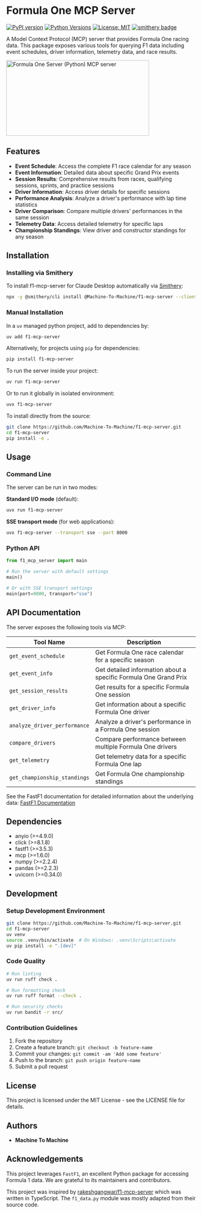# Formula One MCP Server

[![PyPI version](https://img.shields.io/pypi/v/f1-mcp-server.svg)](https://pypi.org/project/f1-mcp-server/)
[![Python Versions](https://img.shields.io/pypi/pyversions/f1-mcp-server.svg)](https://pypi.org/project/f1-mcp-server/)
[![License: MIT](https://img.shields.io/badge/License-MIT-yellow.svg)](https://opensource.org/licenses/MIT)
[![smithery badge](https://smithery.ai/badge/@Machine-To-Machine/f1-mcp-server)](https://smithery.ai/server/@Machine-To-Machine/f1-mcp-server)

A Model Context Protocol (MCP) server that provides Formula One racing data. This package exposes various tools for querying F1 data including event schedules, driver information, telemetry data, and race results.

<a href="https://glama.ai/mcp/servers/@Machine-To-Machine/f1-mcp-server">
  <img width="380" height="200" src="https://glama.ai/mcp/servers/@Machine-To-Machine/f1-mcp-server/badge" alt="Formula One Server (Python) MCP server" />
</a>

## Features

- **Event Schedule**: Access the complete F1 race calendar for any season
- **Event Information**: Detailed data about specific Grand Prix events
- **Session Results**: Comprehensive results from races, qualifying sessions, sprints, and practice sessions
- **Driver Information**: Access driver details for specific sessions
- **Performance Analysis**: Analyze a driver's performance with lap time statistics
- **Driver Comparison**: Compare multiple drivers' performances in the same session
- **Telemetry Data**: Access detailed telemetry for specific laps
- **Championship Standings**: View driver and constructor standings for any season

## Installation

### Installing via Smithery

To install f1-mcp-server for Claude Desktop automatically via [Smithery](https://smithery.ai/server/@Machine-To-Machine/f1-mcp-server):

```bash
npx -y @smithery/cli install @Machine-To-Machine/f1-mcp-server --client claude
```

### Manual Installation
In a `uv` managed python project, add to dependencies by:

```bash
uv add f1-mcp-server
```

Alternatively, for projects using `pip` for dependencies:
```bash
pip install f1-mcp-server
```

To run the server inside your project:

```bash
uv run f1-mcp-server
```

Or to run it globally in isolated environment:

```bash
uvx f1-mcp-server
```

To install directly from the source:

```bash
git clone https://github.com/Machine-To-Machine/f1-mcp-server.git
cd f1-mcp-server
pip install -e .
```

## Usage

### Command Line

The server can be run in two modes:

**Standard I/O mode** (default):

```bash
uvx run f1-mcp-server
```

**SSE transport mode** (for web applications):

```bash
uvx f1-mcp-server --transport sse --port 8000
```

### Python API

```python
from f1_mcp_server import main

# Run the server with default settings
main()

# Or with SSE transport settings
main(port=9000, transport="sse")
```

## API Documentation

The server exposes the following tools via MCP:

| Tool Name | Description |
|-----------|-------------|
| `get_event_schedule` | Get Formula One race calendar for a specific season |
| `get_event_info` | Get detailed information about a specific Formula One Grand Prix |
| `get_session_results` | Get results for a specific Formula One session |
| `get_driver_info` | Get information about a specific Formula One driver |
| `analyze_driver_performance` | Analyze a driver's performance in a Formula One session |
| `compare_drivers` | Compare performance between multiple Formula One drivers |
| `get_telemetry` | Get telemetry data for a specific Formula One lap |
| `get_championship_standings` | Get Formula One championship standings |

See the FastF1 documentation for detailed information about the underlying data: [FastF1 Documentation](https://theoehrly.github.io/Fast-F1/)

## Dependencies

- anyio (>=4.9.0)
- click (>=8.1.8)
- fastf1 (>=3.5.3)
- mcp (>=1.6.0)
- numpy (>=2.2.4)
- pandas (>=2.2.3)
- uvicorn (>=0.34.0)

## Development

### Setup Development Environment

```bash
git clone https://github.com/Machine-To-Machine/f1-mcp-server.git
cd f1-mcp-server
uv venv
source .venv/bin/activate  # On Windows: .venv\Scripts\activate
uv pip install -e ".[dev]"
```

### Code Quality

```bash
# Run linting
uv run ruff check .

# Run formatting check
uv run ruff format --check .

# Run security checks
uv run bandit -r src/
```

### Contribution Guidelines

1. Fork the repository
2. Create a feature branch: `git checkout -b feature-name`
3. Commit your changes: `git commit -am 'Add some feature'`
4. Push to the branch: `git push origin feature-name`
5. Submit a pull request

## License

This project is licensed under the MIT License - see the LICENSE file for details.

## Authors

- **Machine To Machine**

## Acknowledgements

This project leverages `FastF1`, an excellent Python package for accessing Formula 1 data. We are grateful to its maintainers and contributors.

This project was inspired by [rakeshgangwar/f1-mcp-server](https://github.com/rakeshgangwar/f1-mcp-server) which was written in TypeScript. The `f1_data.py` module was mostly adapted from their source code.